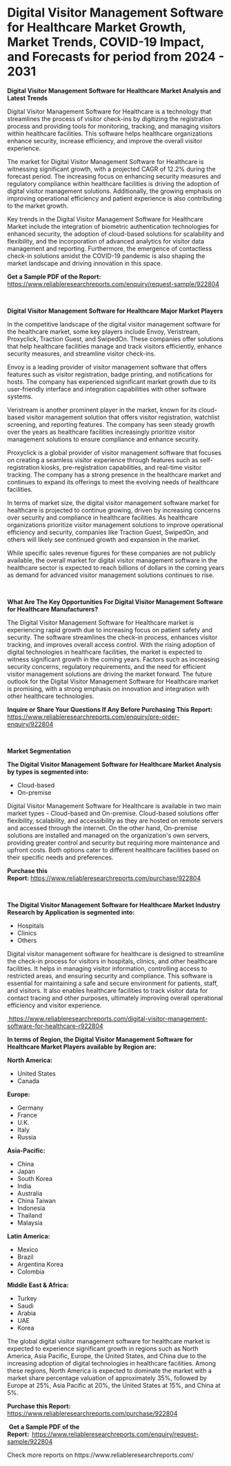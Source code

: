 <p><h1>Digital Visitor Management Software for Healthcare Market Growth, Market Trends, COVID-19 Impact, and Forecasts for period from 2024 - 2031</h1></p><p><strong>Digital Visitor Management Software for Healthcare Market Analysis and Latest Trends</strong></p>
<p><p>Digital Visitor Management Software for Healthcare is a technology that streamlines the process of visitor check-ins by digitizing the registration process and providing tools for monitoring, tracking, and managing visitors within healthcare facilities. This software helps healthcare organizations enhance security, increase efficiency, and improve the overall visitor experience.</p><p>The market for Digital Visitor Management Software for Healthcare is witnessing significant growth, with a projected CAGR of 12.2% during the forecast period. The increasing focus on enhancing security measures and regulatory compliance within healthcare facilities is driving the adoption of digital visitor management solutions. Additionally, the growing emphasis on improving operational efficiency and patient experience is also contributing to the market growth.</p><p>Key trends in the Digital Visitor Management Software for Healthcare Market include the integration of biometric authentication technologies for enhanced security, the adoption of cloud-based solutions for scalability and flexibility, and the incorporation of advanced analytics for visitor data management and reporting. Furthermore, the emergence of contactless check-in solutions amidst the COVID-19 pandemic is also shaping the market landscape and driving innovation in this space.</p></p>
<p><strong>Get a Sample PDF of the Report:&nbsp;</strong> <a href="https://www.reliableresearchreports.com/enquiry/request-sample/922804">https://www.reliableresearchreports.com/enquiry/request-sample/922804</a></p>
<p>&nbsp;</p>
<p><strong>Digital Visitor Management Software for Healthcare Major Market Players</strong></p>
<p><p>In the competitive landscape of the digital visitor management software for the healthcare market, some key players include Envoy, Veristream, Proxyclick, Traction Guest, and SwipedOn. These companies offer solutions that help healthcare facilities manage and track visitors efficiently, enhance security measures, and streamline visitor check-ins.</p><p>Envoy is a leading provider of visitor management software that offers features such as visitor registration, badge printing, and notifications for hosts. The company has experienced significant market growth due to its user-friendly interface and integration capabilities with other software systems.</p><p>Veristream is another prominent player in the market, known for its cloud-based visitor management solution that offers visitor registration, watchlist screening, and reporting features. The company has seen steady growth over the years as healthcare facilities increasingly prioritize visitor management solutions to ensure compliance and enhance security.</p><p>Proxyclick is a global provider of visitor management software that focuses on creating a seamless visitor experience through features such as self-registration kiosks, pre-registration capabilities, and real-time visitor tracking. The company has a strong presence in the healthcare market and continues to expand its offerings to meet the evolving needs of healthcare facilities.</p><p>In terms of market size, the digital visitor management software market for healthcare is projected to continue growing, driven by increasing concerns over security and compliance in healthcare facilities. As healthcare organizations prioritize visitor management solutions to improve operational efficiency and security, companies like Traction Guest, SwipedOn, and others will likely see continued growth and expansion in the market.</p><p>While specific sales revenue figures for these companies are not publicly available, the overall market for digital visitor management software in the healthcare sector is expected to reach billions of dollars in the coming years as demand for advanced visitor management solutions continues to rise.</p></p>
<p>&nbsp;</p>
<p><strong>What Are The Key Opportunities For Digital Visitor Management Software for Healthcare Manufacturers?</strong></p>
<p><p>The Digital Visitor Management Software for Healthcare market is experiencing rapid growth due to increasing focus on patient safety and security. The software streamlines the check-in process, enhances visitor tracking, and improves overall access control. With the rising adoption of digital technologies in healthcare facilities, the market is expected to witness significant growth in the coming years. Factors such as increasing security concerns, regulatory requirements, and the need for efficient visitor management solutions are driving the market forward. The future outlook for the Digital Visitor Management Software for Healthcare market is promising, with a strong emphasis on innovation and integration with other healthcare technologies.</p></p>
<p><strong>Inquire or Share Your Questions If Any Before Purchasing This Report:</strong> <a href="https://www.reliableresearchreports.com/enquiry/pre-order-enquiry/922804">https://www.reliableresearchreports.com/enquiry/pre-order-enquiry/922804</a></p>
<p>&nbsp;</p>
<p><strong>Market Segmentation</strong></p>
<p><strong>The Digital Visitor Management Software for Healthcare Market Analysis by types is segmented into:</strong></p>
<p><ul><li>Cloud-based</li><li>On-premise</li></ul></p>
<p><p>Digital Visitor Management Software for Healthcare is available in two main market types - Cloud-based and On-premise. Cloud-based solutions offer flexibility, scalability, and accessibility as they are hosted on remote servers and accessed through the internet. On the other hand, On-premise solutions are installed and managed on the organization's own servers, providing greater control and security but requiring more maintenance and upfront costs. Both options cater to different healthcare facilities based on their specific needs and preferences.</p></p>
<p><strong>Purchase this Report:&nbsp;</strong><a href="https://www.reliableresearchreports.com/purchase/922804">https://www.reliableresearchreports.com/purchase/922804</a></p>
<p>&nbsp;</p>
<p><strong>The Digital Visitor Management Software for Healthcare Market Industry Research by Application is segmented into:</strong></p>
<p><ul><li>Hospitals</li><li>Clinics</li><li>Others</li></ul></p>
<p><p>Digital visitor management software for healthcare is designed to streamline the check-in process for visitors in hospitals, clinics, and other healthcare facilities. It helps in managing visitor information, controlling access to restricted areas, and ensuring security and compliance. This software is essential for maintaining a safe and secure environment for patients, staff, and visitors. It also enables healthcare facilities to track visitor data for contact tracing and other purposes, ultimately improving overall operational efficiency and visitor experience.</p></p>
<p><a href="https://www.reliableresearchreports.com/digital-visitor-management-software-for-healthcare-r922804">&nbsp;https://www.reliableresearchreports.com/digital-visitor-management-software-for-healthcare-r922804</a></p>
<p><strong>In terms of Region, the Digital Visitor Management Software for Healthcare Market Players available by Region are:</strong></p>
<p>
    <p> <strong> North America: </strong>
        <ul>
            <li>United States</li>
            <li>Canada</li>
        </ul>
        </p> 
    <p> <strong> Europe: </strong>
        <ul>
            <li>Germany</li>
            <li>France</li>
            <li>U.K.</li>
            <li>Italy</li>
            <li>Russia</li>
        </ul>
        </p> 
    <p> <strong> Asia-Pacific: </strong>
        <ul>
            <li>China</li>
            <li>Japan</li>
            <li>South Korea</li>
            <li>India</li>
            <li>Australia</li>
            <li>China Taiwan</li>
            <li>Indonesia</li>
            <li>Thailand</li>
            <li>Malaysia</li>
        </ul>
        </p> 
    <p> <strong> Latin America: </strong>
        <ul>
            <li>Mexico</li>
            <li>Brazil</li>
            <li>Argentina Korea</li>
            <li>Colombia</li>
        </ul>
        </p> 
    <p> <strong> Middle East & Africa: </strong>
        <ul>
            <li>Turkey</li>
            <li>Saudi</li>
            <li>Arabia</li>
            <li>UAE</li>
            <li>Korea</li>
        </ul>
    </p>
    </p>
<p><p>The global digital visitor management software for healthcare market is expected to experience significant growth in regions such as North America, Asia Pacific, Europe, the United States, and China due to the increasing adoption of digital technologies in healthcare facilities. Among these regions, North America is expected to dominate the market with a market share percentage valuation of approximately 35%, followed by Europe at 25%, Asia Pacific at 20%, the United States at 15%, and China at 5%.</p></p>
<p><strong>Purchase this Report: </strong><a href="https://www.reliableresearchreports.com/purchase/922804">https://www.reliableresearchreports.com/purchase/922804</a></p>
<p>&nbsp;<strong>Get a Sample PDF of the Report:&nbsp;&nbsp;</strong><a href="https://www.reliableresearchreports.com/enquiry/request-sample/922804">https://www.reliableresearchreports.com/enquiry/request-sample/922804</a></p>
<p><strong></strong></p>
<p>Check more reports on https://www.reliableresearchreports.com/</p>